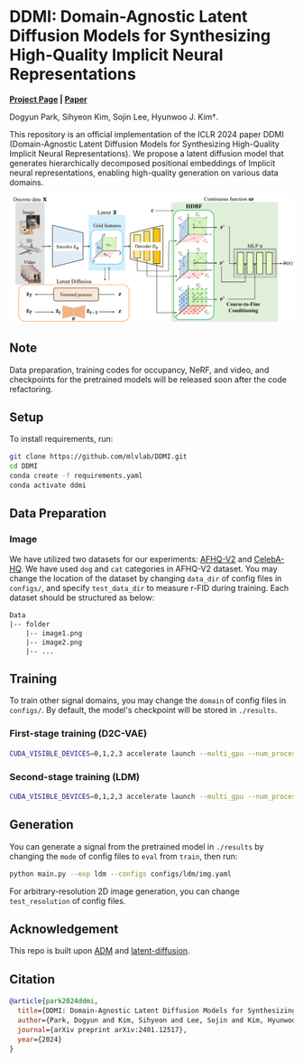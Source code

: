 # DDMI: Domain-Agnostic Latent Diffusion Models for Synthesizing High-Quality Implicit Neural Representations
**[Project Page](https://dogyunpark.github.io/ddmi) |
[Paper](https://arxiv.org/abs/2401.12517)**

Dogyun Park,
Sihyeon Kim,
Sojin Lee,
Hyunwoo J. Kim†.

This repository is an official implementation of the ICLR 2024 paper DDMI (Domain-Agnostic Latent Diffusion Models for Synthesizing High-Quality Implicit Neural Representations). We propose a latent diffusion model that generates hierarchically decomposed positional embeddings of Implicit neural representations, enabling high-quality generation on various data domains.

<div align="center">
  <img src="asset/main.png" width="900px" />
</div>

## Note
Data preparation, training codes for occupancy, NeRF, and video, and checkpoints for the pretrained models will be released soon after the code refactoring.

## Setup
To install requirements, run:
```bash
git clone https://github.com/mlvlab/DDMI.git
cd DDMI
conda create -f requirements.yaml
conda activate ddmi
```

## Data Preparation
### Image
We have utilized two datasets for our experiments: [AFHQ-V2](https://github.com/clovaai/stargan-v2) and [CelebA-HQ](https://github.com/tkarras/progressive_growing_of_gans). We have used `dog` and `cat` categories in AFHQ-V2 dataset. You may change the location of the dataset by changing `data_dir` of config files in `configs/`, and specify `test_data_dir` to measure r-FID during training. Each dataset should be structured as below:

```
Data
|-- folder
    |-- image1.png
    |-- image2.png
    |-- ...
```

## Training
To train other signal domains, you may change the `domain` of config files in `configs/`. By default, the model's checkpoint will be stored in `./results`.
### First-stage training (D2C-VAE)
```bash
CUDA_VISIBLE_DEVICES=0,1,2,3 accelerate launch --multi_gpu --num_processes=4 main.py --exp d2c-vae --configs configs/d2c-vae/img.yaml
```

### Second-stage training (LDM)
```bash
CUDA_VISIBLE_DEVICES=0,1,2,3 accelerate launch --multi_gpu --num_processes=4 main.py --exp ldm --configs configs/ldm/img.yaml
```

## Generation
You can generate a signal from the pretrained model in `./results` by changing the `mode` of config files to `eval` from `train`, then run:
```bash
python main.py --exp ldm --configs configs/ldm/img.yaml
```
For arbitrary-resolution 2D image generation, you can change `test_resolution`  of config files.


## Acknowledgement
This repo is built upon [ADM](https://github.com/openai/guided-diffusion) and [latent-diffusion](https://github.com/CompVis/latent-diffusion).

## Citation
```bibtex
@article{park2024ddmi,
  title={DDMI: Domain-Agnostic Latent Diffusion Models for Synthesizing High-Quality Implicit Neural Representations},
  author={Park, Dogyun and Kim, Sihyeon and Lee, Sojin and Kim, Hyunwoo J},
  journal={arXiv preprint arXiv:2401.12517},
  year={2024}
}
```


